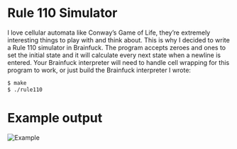 # Rule 110 Simulator

I love cellular automata like Conway’s Game of Life, they’re extremely interesting things to play with and think about. This is why I decided to write a Rule 110 simulator in Brainfuck. The program accepts zeroes and ones to set the initial state and it will calculate every next state when a newline is entered. Your Brainfuck interpreter will need to handle cell wrapping for this program to work, or just build the Brainfuck interpreter I wrote:
```bash
$ make
$ ./rule110
```

# Example output
![Example](http://curlba.sh/jhartog/Rule110/raw/master/example.png)
